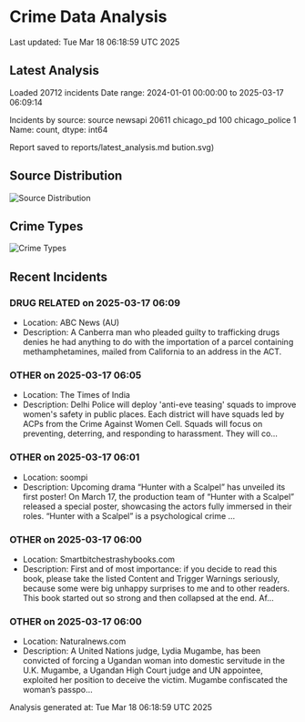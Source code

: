 # Crime Data Analysis
Last updated: Tue Mar 18 06:18:59 UTC 2025

## Latest Analysis

Loaded 20712 incidents
Date range: 2024-01-01 00:00:00 to 2025-03-17 06:09:14

Incidents by source:
source
newsapi           20611
chicago_pd          100
chicago_police        1
Name: count, dtype: int64

Report saved to reports/latest_analysis.md
bution.svg)

## Source Distribution
![Source Distribution](images/source_distribution.svg)

## Crime Types
![Crime Types](images/crime_types.svg)

## Recent Incidents

### DRUG RELATED on 2025-03-17 06:09
- Location: ABC News (AU)
- Description: A Canberra man who pleaded guilty to trafficking drugs denies he had anything to do with the importation of a parcel containing methamphetamines, mailed from California to an address in the ACT.


### OTHER on 2025-03-17 06:05
- Location: The Times of India
- Description: Delhi Police will deploy 'anti-eve teasing' squads to improve women's safety in public places. Each district will have squads led by ACPs from the Crime Against Women Cell. Squads will focus on preventing, deterring, and responding to harassment. They will co…


### OTHER on 2025-03-17 06:01
- Location: soompi
- Description: Upcoming drama “Hunter with a Scalpel” has unveiled its first poster! On March 17, the production team of “Hunter with a Scalpel” released a special poster, showcasing the actors fully immersed in their roles. “Hunter with a Scalpel” is a psychological crime …


### OTHER on 2025-03-17 06:00
- Location: Smartbitchestrashybooks.com
- Description: First and of most importance: if you decide to read this book, please take the listed Content and Trigger Warnings seriously, because some were big unhappy surprises to me and to other readers. This book started out so strong and then collapsed at the end. Af…


### OTHER on 2025-03-17 06:00
- Location: Naturalnews.com
- Description: A United Nations judge, Lydia Mugambe, has been convicted of forcing a Ugandan woman into domestic servitude in the U.K. Mugambe, a Ugandan High Court judge and UN appointee, exploited her position to deceive the victim. Mugambe confiscated the woman’s passpo…

Analysis generated at: Tue Mar 18 06:18:59 UTC 2025
